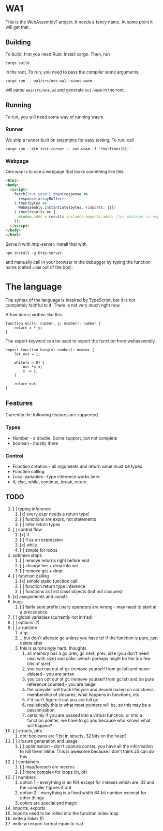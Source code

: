 # WA1

This is the WebAssembly1 project. It needs a fancy name. At some point it will get that.

## Building

To build, first you need Rust. Install cargo. Then, run

```
cargo build
```

in the root. To run, you need to pass the compiler some arguments.

```
cargo run -- wa1/src/one.wa1 -o=out.wasm
```

will parse `wa1/src/one.ws` and generate `out.wasm` in the root.

## Running

To run, you will need some way of running wasm. 

### Runner

We ship a runner built on [wasmtime](https://github.com/bytecodealliance/wasmtime) for easy testing.
To run, call

```
cargo run --bin test-runner -- out.wasm -f 'fourTimes(8);'
```

### Webpage

One way is to use a webpage that looks something like this

```html
<html>
<body>
  <script>
    fetch('out.wasm').then(response =>
      response.arrayBuffer()
    ).then(bytes =>
      WebAssembly.instantiate(bytes, {imports: {}})
    ).then(results => {
      window.addd = results.instance.exports.addd; //or whatever is exported from the file
    });
  </script>
</body>
</html>
```

Serve it with http-server; install that with 

```
npm install -g http-server
```

and manually call in your browser in the debugger by typing the function name (called `addd` out of the box).

# The language

The syntax of the language is inspired by TypeScript, but it is not completely faithful to it. There is not very much right now.

A function is written like this.

```
function mul(x: number, y: number): number {
    return x * y;
}
```

The export keyword can be used to export the function from webassembly.

```
export function bang(x: number): number {
    let out = 1;

    while(x > 0) {
        out *= x;
        x -= 1;
    }

    return out;
}
```

## Features

Currently the following features are supported.

### Types

* Number - a double. Some support, but not complete
* boolean - mostly there

### Control

* Function creation - all arguments and return value must be typed.
* Function calling.
* Local variables - type inference works here.
* if, else, while, continue, break, return.

## TODO

1. [ ] typing inference
    1. [x] every expr needs a return type!
    1. [ ] functions are exprs, not statements
    1. [ ] Infer return types
1. [ ] control flow
    1. [x] if
    1. [ ] if as an expression 
    1. [x] while
    1. [ ] simple for loops
1. optimise steps
    1. [ ] remove returns right before end
    1. [ ] change tee + drop into set
    1. [ ] remove get + drop
1. [ ] function calling
    1. [x] simple static function call
    1. [ ] function return type inference
    1. [ ] functions as first class objects (but not closures)
1. [x] assignments and consts
1. bugs
    1. [ ] fairly sure prefix unary operators are wrong - may need to start at a precedence
1. [ ] global variables (currently not init'ed)
1. [ ] options (?)
1. [ ] a runtime
    1. a gc...
    1. ...but don't allocate gc unless you have to! If the function is pure, just delete after
    1. this is surprisingly hard. thoughts
        1. all memory has a gc prev, gc next, prev, size (you don't need next with size) and color (which perhaps might be the top few bits of size)
        1. you can opt out of gc (remove yourself from gclist) and never deleted - you are tartan
        1. you can opt out of gc (remove yourself from gclist) and be pure reference counted - you are beige
        1. the compiler will track lifecycle and decide based on constness, membership of closures, what happens in functions, etc
        1. if it can't figure it out you are full gc
        1. realistically this is what most pointers will be, so this may be a pessimisation
        1. certainly if you are passed into a virtual function, or into a function pointer, we have to gc you because who knows what will happen?
1. [ ] structs, ptrs
    1. opt: booleans are 1 bit in structs, 32 bits on the heap?
1. [ ] closure generation and usage
    1. [ ] optimisation - don't capture consts, you have all the information to roll them inline. This is awesome because I don't think JS can do this
1. [ ] containers
    1. [ ] map/foreach are macros
    1. [ ] more complex for loops (in, of)
1. [ ] numbers
    1. option 1 - everything is an f64 except for indexes which are i32 and the compiler figures it out
    1. option 2 - everything is a fixed width 64 bit number excecpt for other things
    1. colors are special and magic
1. imports, exports
  1. imports need to be rolled into the function index map
  1. write a linker (!)
  1. write an export format equiv to ts.d
